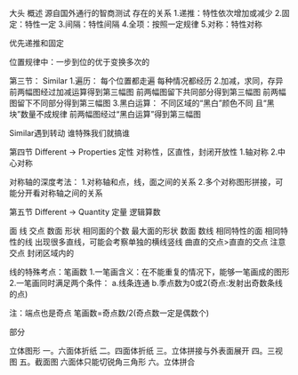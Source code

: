 大头
概述
源自国外通行的智商测试
存在的关系
1.递推：特性依次增加或减少
2.固定：特性一定
3.间隔：特性间隔
4.全项：按照一定规律
5.对称：特性对称

优先递推和固定

位置规律中：一步到位的优于变换多次的



第三节：
Similar
1.遍历：
每个位置都走遍
每种情况都经历
2.加减，求同，存异
前两幅图经过加减运算得到第三幅图
前两幅图留下共同部分得到第三幅图
前两幅图留下不同部分得到第三幅图
3.黑白运算：
不同区域的“黑白”颜色不同
且“黑块”数量不成规律
前两幅图经过“黑白运算”得到第三幅图

Similar遇到转动
谁特殊我们就搞谁

第四节 Different -> Properties 定性
对称性，区直性，封闭开放性
1.轴对称
2.中心对称

对称轴的深度考法：
1.对称轴和点，线，面之间的关系
2.多个对称图形拼接，可能分开看对称轴之间的关系

第五节 Different -> Quantity 定量
逻辑算数

面 线 交点
数面 形状 相同面的个数 最大面的形状
数面 数线 相同特性的面 相同特性的线
出现很多直线，可能会考察单独的横线竖线
曲直的交点>直直的交点
注意 交点 封闭区域内的

线的特殊考点：笔画数
1.一笔画含义：在不能重复的情况下，能够一笔画成的图形
2.一笔画同时满足两个条件：
  a.线条连通
  b.季点数为0或2(奇点:发射出奇数条线的点)

  注：端点也是奇点
笔画数=奇点数/2(奇点数一定是偶数个)

部分

立体图形
一。六面体折纸
二。四面体折纸
三。立体拼接与外表面展开
四。三视图
五。截面图
六面体只能切锐角三角形
六。立体拼合